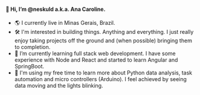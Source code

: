 #### 👋 Hi, I’m @neskuld a.k.a. Ana Caroline.
- 🌎 I currently live in Minas Gerais, Brazil.
- 🛠 I'm interested in building things. Anything and everything. I just really enjoy taking projects off the ground and (when possible) bringing them to completion.
- 🌱 I’m currently learning full stack web development. I have some experience with Node and React and started to learn Angular and SpringBoot.
- 💞️ I'm using my free time to learn more about Python data analysis, task automation and micro controllers (Arduino). I feel achieved by seeing data moving and the lights blinking.
